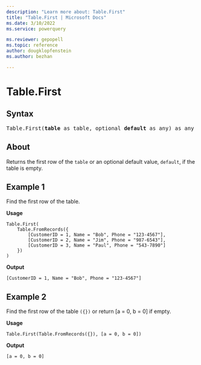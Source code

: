 ```yaml
---
description: "Learn more about: Table.First"
title: "Table.First | Microsoft Docs"
ms.date: 3/10/2022
ms.service: powerquery

ms.reviewer: gepopell
ms.topic: reference
author: dougklopfenstein
ms.author: bezhan

---
```

# Table.First

## Syntax

<pre>
Table.First(<b>table</b> as table, optional <b>default</b> as any) as any
</pre>
  
## About

Returns the first row of the `table` or an optional default value, `default`, if the table is empty.

## Example 1

Find the first row of the table.

**Usage**

```powerquery-m
Table.First(
    Table.FromRecords({
        [CustomerID = 1, Name = "Bob", Phone = "123-4567"],
        [CustomerID = 2, Name = "Jim", Phone = "987-6543"],
        [CustomerID = 3, Name = "Paul", Phone = "543-7890"]
    })
)
```

**Output**

`[CustomerID = 1, Name = "Bob", Phone = "123-4567"]`

## Example 2

Find the first row of the table `({})` or return [a = 0, b = 0] if empty.

**Usage**

```powerquery-m
Table.First(Table.FromRecords({}), [a = 0, b = 0])
```

**Output**

`[a = 0, b = 0]`
